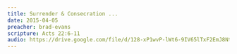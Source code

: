 ```yaml
---
title: Surrender & Consecration ...
date: 2015-04-05
preacher: brad-evans
scripture: Acts 22:6-11
audio: https://drive.google.com/file/d/128-xP1wvP-lWt6-9IV65lTxF2EmJ8Ntj/view
---
```

